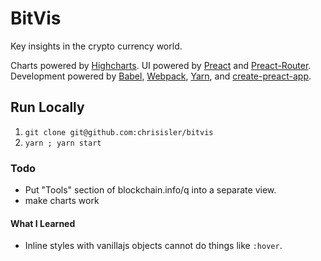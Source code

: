 # BitVis

Key insights in the crypto currency world.

Charts powered by [Highcharts](highcharts.com/demo/line-basic).
UI powered by [Preact](preactjs.com) and [Preact-Router](github.com/developit/preact-router).
Development powered by [Babel](babeljs.io), [Webpack](webpack.github.io), [Yarn](yarnpkg.com), and [create-preact-app](github.com/alexkuz/create-preact-app).

## Run Locally
1. `git clone git@github.com:chrisisler/bitvis`
2. `yarn ; yarn start`

### Todo
- Put "Tools" section of blockchain.info/q into a separate view.
- make charts work

#### What I Learned

- Inline styles with vanillajs objects cannot do things like `:hover`.
